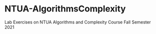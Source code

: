 # NTUA-AlgorithmsComplexity
Lab Exercises on NTUA Algorithms and Complexity Course Fall Semester 2021
